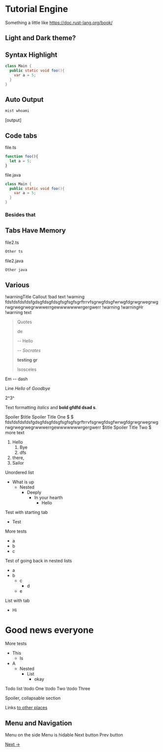 
# Tutorial Engine

Something a little like https://doc.rust-lang.org/book/

## Light and Dark theme?

## Syntax Highlight
```java
class Main {
  public static void foo(){
    var a = 5;
  }
}
```

## Auto Output

```sh
mist whoami
```
[output]


## Code tabs

file.ts
```typescript
function foo(){
  let a = 5;
}
```
file.java
```java
class Main {
  public static void foo(){
    var a = 5;
  }
}
```

### Besides that

## Tabs Have Memory

file2.ts
```typescript
Other ts
```
file2.java
```java
Other java
```

## Various

!warningTitle Callout
!bad text
!warning fdsfdsfdsfdsfgdsgfdsgfdsgfsgfsgfsgrftrrvfsgrwgfdsgfwrwgfdgrwgrwegrwgrwgrwegrwegrwwwerrgewwwwwwwrgergwerr
!warning
!warningHr
!warning text


> Quotes
>
> de
>
> -- Hello
>
> -- *Socrates*
>
> **testing gr**
>
>Isosceles



Em -- dash

Line *Hello* of *Goodbye*

2^3^

Text formatting *italics* and **bold gfdfd dsad s**.

Spoiler
$title Spoiler Title One
$
$ fdsfdsfdsfdsfgdsgfdsgfdsgfsgfsgfsgrftrrvfsgrwgfdsgfwrwgfdgrwgrwegrwgrwgrwegrwegrwwwerrgewwwwwwwrgergwerr
$title Spoiler Title Two
$ more text


1. Hello
    1. Bye
    1. dfs
1. there,
1. Sailor

Unordered list
* What is up
  * Nested
    * Deeply
      * In your hearth
        - Hello

Test with starting tab
  * Test

More tests
* a 
* b
* c

Test of going back in nested lists
* a
* b
  * c
    * d
  * e

List with tab
- Hi
# Good news everyone

More tests
- This
  - Is
- A
  - Nested
    - List
      - okay

Todo list
\todo One 
\todo Two 
\todo Three

Spoiler, collapsable section

Links [to other places](https://doc.rust-lang.org/book/#the-rust-programming-language)

## Menu and Navigation
Menu on the side
Menu is hidable
Next button
Prev button


[Next ->](chapter1/index.md)



